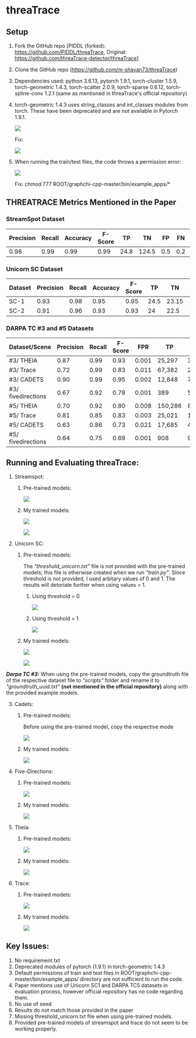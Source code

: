 # **threaTrace**

## **Setup**

1) Fork the GitHub repo [PIDDL (forked): https://github.com/PIDDL/threaTrace,  Original: https://github.com/threaTrace-detector/threaTrace]

2) Clone the GitHub repo (https://github.com/m-shayan73/threaTrace)

3) Dependencies used: python 3.6.13, pytorch 1.9.1, torch-cluster 1.5.9, torch-geometric 1.4.3, torch-scatter 2.0.9, torch-sparse 0.6.12, torch-spline-conv 1.2.1 (same as mentioned in threaTrace's official repository)

4) torch-geometric 1.4.3 uses string_classes and int_classes modules from torch. These have been deprecated and are not available in Pytorch 1.9.1.

    ![](./assets/string_int_error.png)

    Fix: 

    ![](./assets/string_int_fix.png)

5) When running the train/test files, the code throws a permission error:

    ![](./assets/permission_error.png)

    Fix: chmod 777 ROOT/graphchi-cpp-master/bin/example_apps/*

## THREATRACE Metrics Mentioned in the Paper

### StreamSpot Dataset
Precision | Recall | Accuracy | F-Score | TP   | TN   | FP  | FN  | FPR  |
|-----------|--------|----------|---------|------|------|-----|-----|------|
| 0.98      | 0.99   | 0.99     | 0.99    | 24.8 | 124.5| 0.5 | 0.2 | 0.004|

### Unicorn SC Dataset
| Dataset | Precision | Recall | Accuracy | F-Score | TP   | TN   | FP  | FN  | FPR  |
|---------|-----------|--------|----------|---------|------|------|-----|-----|------|
| SC-1    | 0.93      | 0.98   | 0.95     | 0.95    | 24.5 | 23.15| 1.85| 0.5 | 0.074|
| SC-2    | 0.91      | 0.96   | 0.93     | 0.93    | 24   | 22.5 | 2.5 | 1   | 0.100|

### DARPA TC #3 and #5 Datasets
| Dataset/Scene   | Precision | Recall | F-Score | FPR   | TP     | TN      | FP    | FN    |
|-----------------|-----------|--------|---------|-------|--------|---------|-------|-------|
| #3/ THEIA       | 0.87      | 0.99   | 0.93    | 0.001 | 25,297 | 3,501,561 | 3,765 | 65    |
| #3/ Trace       | 0.72      | 0.99   | 0.83    | 0.011 | 67,382 | 2,389,233 | 26,774| 14,642|
| #3/ CADETS      | 0.90      | 0.99   | 0.95    | 0.002 | 12,848 | 705,605   | 1,361 | 4     |
| #3/ fivedirections | 0.67   | 0.92   | 0.78    | 0.001 | 389    | 569,660   | 188   | 36    |
| #5/ THEIA       | 0.70      | 0.92   | 0.80    | 0.008 | 150,286| 8,321,358 | 63,137| 12,428|
| #5/ Trace       | 0.81      | 0.85   | 0.83    | 0.003 | 25,021 | 1,819,337 | 60,471| 4,828 |
| #5/ CADETS      | 0.63      | 0.86   | 0.73    | 0.021 | 17,685 | 472,045   | 10,521| 2,839 |
| #5/ fivedirections | 0.64   | 0.75   | 0.69    | 0.001 | 908    | 920,740   | 501   | 296   |

## **Running and Evaluating threaTrace:**

1) Streamspot:

    1) Pre-trained models:

        ![](./assets/streamspot_results_0.png)

    2) My trained models:

        ![](./assets/streamspot_results_1.png)

        ![](./assets/streamspot_results_1_2.png)

2) Unicorn SC:

    1) Pre-trained models:

        The *"threshold_unicorn.txt"* file is not provided with the pre-trained models; this file is otherwise created when we run *"train.py"*. Since threshold is not provided, I used arbitary values of 0 and 1. The results will detoriate further when using values > 1.

        1) Using threshold = 0

            ![](./assets/unicorn_results_0_2_on_th0.png)

        2) Using threshold = 1

            ![](./assets/unicorn_results_0_1_on_th1.png)

    2) My trained models:

        ![](./assets/unicorn_results_1.png)

        ![](./assets/unicorn_results_1_2.png)

***Darpa TC #3:*** When using the pre-trained models, copy the groundtruth file of the respective dataset file to *"scripts"* folder and rename it to *"groundtruth_uuid.txt"* **(not mentioned in the official repository)** along with the provided example models.

3) Cadets:

    1) Pre-trained models:

        Before using the pre-trained model, copy the respective mode

        ![](./assets/cadets_results_0.png)

    2) My trained models:

        ![](./assets/cadets_results_1.png)

4) Five-Directions:

    1) Pre-trained models:

        ![](./assets/fivedirection_results_0.png)

    2) My trained models:

        ![](./assets/fivedirections_results_1.png)

5) Theia:

    1) Pre-trained models:

        ![](./assets/theia_results_0.png)

    2) My trained models:

        ![](./assets/theia_results_1.png)

6) Trace:

    1) Pre-trained models:

        ![](./assets/trace_results_0.png)

    2) My trained models:

        ![](./assets/trace_results_1.png)

## **Key Issues:**

1) No requirement.txt
2) Deprecated modules of pytorch (1.9.1) in torch-geometric 1.4.3
3) Default permissions of train and test files in ROOT/graphchi-cpp-master/bin/example_apps/ directory are not sufficient to run the code. 
4) Paper mentions use of Unicorn SC1 and DARPA TC5 datasets in evaluation process, however official repository has no code regarding them.
5) No use of seed 
6) Results do not match those provided in the paper
7) Missing threshold_unicorn.txt file when using pre-trained models.
7) Provided pre-trained models of streamspot and trace do not seem to be working properly.